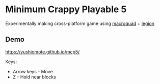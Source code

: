 # Minimum Crappy Playable 5

Experimentally making cross-platform game using
[macroquad](https://github.com/not-fl3/macroquad) + [legion](https://github.com/amethyst/legion)

## Demo

https://yushiomote.github.io/mcp5/

Keys:

- Arrow keys - Move
- Z - Hold near blocks
